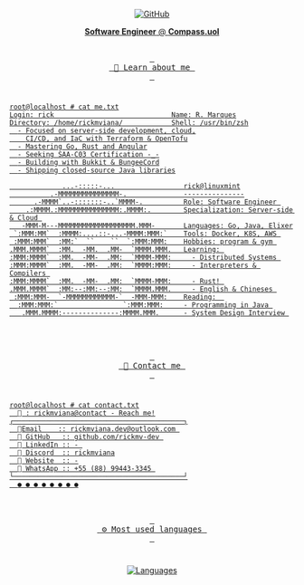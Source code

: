<p align="center">
    <a href="https://github.com/rickmv-dev" target="_blank"><img alt="GitHub" src="https://img.shields.io/badge/%40rickmv--dev-181717?style=flat-square&logo=GitHub&logoColor=white">
</p>
  <p align="center">
  <b>Software Engineer</b> @ <b>Compass.uol</b>
</p>

<p align="center">
  <br>
    <kbd> <br> 👋 Learn about me <br> </kbd>
</p>

#

```console
root@localhost # cat me.txt
Login: rick                             Name: R. Marques
Directory: /home/rickmviana/            Shell: /usr/bin/zsh
  - Focused on server-side development, cloud,
    CI/CD, and IaC with Terraform & OpenTofu
  - Mastering Go, Rust and Angular
  - Seeking SAA-C03 Certification -_-
  - Building with Bukkit & BungeeCord
  - Shipping closed-source Java libraries

             ...-:::::-...                 rick@linuxmint
          .-MMMMMMMMMMMMMMM-.              ---------------
      .-MMMM`..-:::::::-..`MMMM-.          Role: Software Engineer 
    .:MMMM.:MMMMMMMMMMMMMMM:.MMMM:.        Specialization: Server-side & Cloud 
   -MMM-M---MMMMMMMMMMMMMMMMMMM.MMM-       Languages: Go, Java, Elixer
 `:MMM:MM`  :MMMM:....::-...-MMMM:MMM:`    Tools: Docker, K8S, AWS 
 :MMM:MMM`  :MM:`  ``    ``  `:MMM:MMM:    Hobbies: program & gym 
.MMM.MMMM`  :MM.  -MM.  .MM-  `MMMM.MMM.   Learning: 
:MMM:MMMM`  :MM.  -MM-  .MM:  `MMMM-MMM:     - Distributed Systems 
:MMM:MMMM`  :MM.  -MM-  .MM:  `MMMM:MMM:     - Interpreters & Compilers 
:MMM:MMMM`  :MM.  -MM-  .MM:  `MMMM-MMM:     - Rust! 
.MMM.MMMM`  :MM:--:MM:--:MM:  `MMMM.MMM.     - English & Chineses 
 :MMM:MMM-  `-MMMMMMMMMMMM-`  -MMM-MMM:    Reading:  
  :MMM:MMM:`                `:MMM:MMM:     - Programming in Java 
   .MMM.MMMM:--------------:MMMM.MMM.      - System Design Interview 
```

<br>
<p align="center">
    <br>
        <kbd> <br> 💌 Contact me <br> </kbd>
</p>

#

```console
root@localhost # cat contact.txt
   : rickmviana@contact - Reach me!
┌──────────────────────────────────────────┐
  󰇮Email    :: rickmviana.dev@outlook.com 
   GitHub   :: github.com/rickmv-dev 
   LinkedIn :: - 
   Discord  :: rickmviana
   Website  :: -
   WhatsApp :: +55 (88) 99443-3345 
└──────────────────────────────────────────┘
  ● ● ● ● ● ● ● ●
```

<br>
<br>
<div align="center"> <kbd> <br> ⚙️ Most used languages <br> </kbd></div>

#

<div align="center"><img src="https://github-readme-stats.vercel.app/api/top-langs/?username=rickmv-dev&theme=dark&hide_title=true&hide_border=true&text_color=ffffff&hide=c,c%2B%2B,python,html,css,scss,dockerfile,makefile,javascript,typescript&langs_count=6" alt="Languages"></div>
